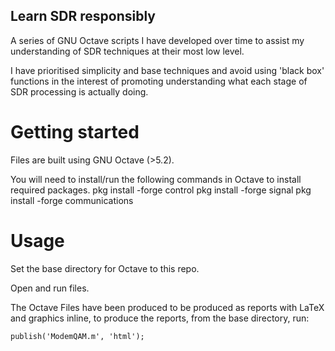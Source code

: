 ## Learn SDR responsibly

A series of GNU Octave scripts I have developed over time to assist my understanding of SDR techniques at their most low level.

I have prioritised simplicity and base techniques and avoid using 'black box' functions in the interest of promoting understanding what each stage of SDR processing is actually doing.

# Getting started

Files are built using GNU Octave (>5.2). 

You will need to install/run the following commands in Octave to install required packages.
    pkg install -forge control
    pkg install -forge signal
    pkg install -forge communications

# Usage

Set the base directory for Octave to this repo.

Open and run files.

The Octave Files have been produced to be produced as reports with LaTeX and graphics inline, to produce the reports, from the base directory, run:

    publish('ModemQAM.m', 'html');